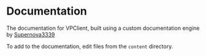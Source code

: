 # Documentation
The documentation for VPClient, built using a custom documentation engine by [Supernova3339](https://github.com/supernova3339)

To add to the documentation, edit files from the `content` directory.
